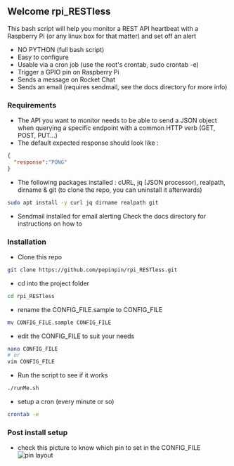 ## Welcome rpi_RESTless

This bash script will help you monitor a REST API heartbeat with a Raspberry Pi 
(or any linux box for that matter) and set off an alert

* NO PYTHON (full bash script)
* Easy to configure
* Usable via a cron job (use the root's crontab, sudo crontab -e)
* Trigger a GPIO pin on Raspberry Pi
* Sends a message on Rocket Chat
* Sends an email (requires sendmail, see the docs directory for more info)

### Requirements

* The API you want to monitor needs to be able to send a JSON object
when querying a specific endpoint with a common HTTP verb (GET, POST, PUT...)
* The default expected response should look like :
```json
{
  "response":"PONG"
}
```
* The following packages installed :
    cURL, jq (JSON processor), realpath, dirname & git (to clone the repo, you can uninstall it afterwards)
```bash
sudo apt install -y curl jq dirname realpath git
```
* Sendmail installed for email alerting
Check the docs directory for instructions on how to

### Installation

* Clone this repo
```bash
git clone https://github.com/pepinpin/rpi_RESTless.git
```
* cd into the project folder
```bash
cd rpi_RESTless
```
* rename the CONFIG_FILE.sample to CONFIG_FILE
```bash
mv CONFIG_FILE.sample CONFIG_FILE
```
* edit the CONFIG_FILE to suit your needs
```bash
nano CONFIG_FILE
# or
vim CONFIG_FILE
```
* Run the script to see if it works
```bash
./runMe.sh
```
* setup a cron (every minute or so)
```bash
crontab -e
```

### Post install setup

* check this picture to know which pin to set in the CONFIG_FILE
![pin layout](https://user-images.githubusercontent.com/8282491/28538336-3c943326-70ae-11e7-8049-c2b9b3c98167.png)

